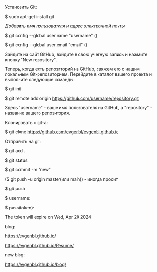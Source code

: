 Установить Git:

$ sudo apt-get install git

*Добавить имя пользователя и адрес электронной почты*

$ git config --global user.name "username" ()

$ git config --global user.email "email" ()

Зайдите на сайт GitHub, войдите в свою учетную запись и нажмите кнопку "New repository".

Теперь, когда есть репозиторий на GitHub, свяжем его с нашим локальным Git-репозиторием. Перейдите в каталог вашего проекта и выполните следующие команды:

$ git init

$ git remote add origin https://github.com/username/repository.git

Здесь "username" - ваше имя пользователя на GitHub, а "repository" - название вашего репозитория.

Клонировать с git-а:

$ git clone https://github.com/evgenbl/evgenbl.github.io

Отправить на git:

$ git add .

$ git status

$ git commit -m "new"

($ git push -u origin master(или main)) - иногда просит

$ git push

$ username: 

$ pass(token): 

The token will expire on Wed, Apr 20 2024

blog:

https://evgenbl.github.io/

https://evgenbl.github.io/Resume/

new blog:

https://evgenbl.github.io/blog/

